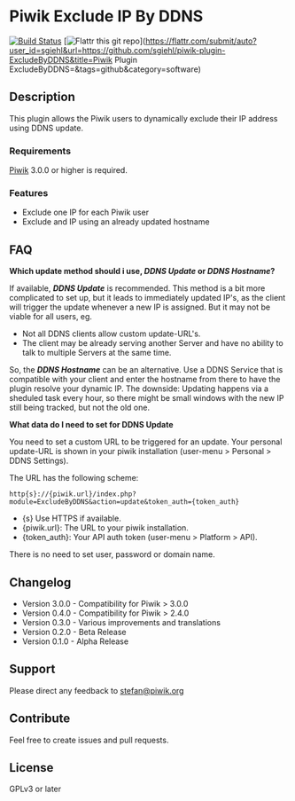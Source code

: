# Piwik Exclude IP By DDNS

[![Build Status](https://travis-ci.org/sgiehl/piwik-plugin-ExcludeByDDNS.png?branch=master)](https://travis-ci.org/sgiehl/piwik-plugin-ExcludeByDDNS)
[![Flattr this git repo](http://api.flattr.com/button/flattr-badge-large.png)](https://flattr.com/submit/auto?user_id=sgiehl&url=https://github.com/sgiehl/piwik-plugin-ExcludeByDDNS&title=Piwik Plugin ExcludeByDDNS=&tags=github&category=software)

## Description

This plugin allows the Piwik users to dynamically exclude their IP address using DDNS update.

### Requirements

[Piwik](https://github.com/piwik/piwik) 3.0.0 or higher is required.

### Features

- Exclude one IP for each Piwik user 
- Exclude and IP using an already updated hostname

## FAQ

__Which update method should i use, _DDNS Update_ or _DDNS Hostname_?__

If available, ___DDNS Update___ is recommended. This method is a bit more complicated to set up, but it leads to immediately updated IP's, as the client will trigger the update whenever a new IP is assigned.
But it may not be viable for all users, eg. 
* Not all DDNS clients allow custom update-URL's.
* The client may be already serving another Server and have no ability to talk to multiple Servers at the same time.

So, the ___DDNS Hostname___ can be an alternative. Use a DDNS Service that is compatible with your client and enter the hostname from there to have the plugin resolve your dynamic IP. The downside: Updating happens via a sheduled task every hour, so there might be small windows with the new IP still being tracked, but not the old one.

__What data do I need to set for DDNS Update__

You need to set a custom URL to be triggered for an update.
Your personal update-URL is shown in your piwik installation (user-menu > Personal > DDNS Settings).

The URL has the following scheme:
```
http{s}://{piwik.url}/index.php?module=ExcludeByDDNS&action=update&token_auth={token_auth}
```

- {s} Use HTTPS if available.
- {piwik.url}: The URL to your piwik installation.
- {token_auth}: Your API auth token (user-menu > Platform > API).

There is no need to set user, password or domain name.

## Changelog

- Version 3.0.0 - Compatibility for Piwik > 3.0.0
- Version 0.4.0 - Compatibility for Piwik > 2.4.0
- Version 0.3.0 - Various improvements and translations
- Version 0.2.0 - Beta Release
- Version 0.1.0 - Alpha Release

## Support

Please direct any feedback to [stefan@piwik.org](mailto:stefan@piwik.org)

## Contribute

Feel free to create issues and pull requests.

## License

GPLv3 or later

